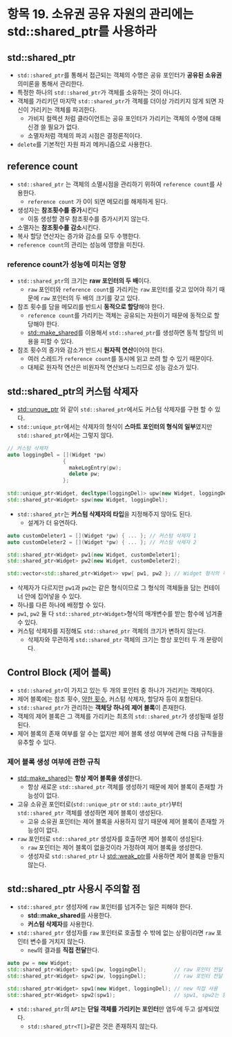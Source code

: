 # 항목 19. 소유권 공유 자원의 관리에는 std::shared_ptr를 사용하라
## std::shared_ptr
- `std::shared_ptr`를 통해서 접근되는 객체의 수명은 공유 포인터가 **공유된 소유권** 의미론을 통해서 관리한다.
- 특정한 하나의 `std::shared_ptr`가 객체를 소유하는 것이 아니다.
- 객체를 가리키던 마지막 `std::shared_ptr`가 객체를 더이상 가리키지 않게 되면 자신이 가리키는 객체를 파괴한다.
  - 가비지 컬렉션 처럼 클라이언트는 공유 포인터가 가리키는 객체의 수명에 대해 신경 쓸 필요가 없다.
  - 소멸자처럼 객체의 파괴 시점은 결정론적이다.
- `delete`를 기본적인 자원 파괴 메커니즘으로 사용한다.

## reference count 
- `std::shared_ptr` 는 객체의 소멸시점을 관리하기 위하여 `reference count`를 사용한다.
  - `reference count` 가 0이 되면 메모리를 해제하게 된다.
- 생성자는 **참조횟수를 증가**시킨다
  - 이동 생성할 경우 참조횟수를 증가시키지 않는다.
- 소멸자는 **참조횟수를 감소**시킨다.
- 복사 할당 연산자는 증가와 감소를 모두 수행한다.
- `reference count`의 관리는 성능에 영향을 미친다.

### reference count가 성능에 미치는 영향
- `std::shared_ptr`의 크기는 **raw 포인터의 두 배**이다.
  - `raw` 포인터와 `reference count`를 가리키는 `raw` 포인터를 갖고 있어야 하기 때문에 `raw` 포인터의 두 배의 크기를 갖고 있다.
- 참조 횟수를 담을 메모리를 반드시 **동적으로 할당**해야 한다.
  - `reference count`를 가리키는 객체는 공유되는 자원이기 때문에 동적으로 할당해야 한다.
  - [std::make_shared](/Chapter4/Item21.md)를 이용해서 `std::shared_ptr`를 생성하면 동적 할당의 비용을 피할 수 있다.
- 참조 횟수의 증가와 감소가 반드시 **원자적 연산**이어야 한다.
  - 여러 스레드가 `reference count`를 동시에 읽고 쓰려 할 수 있기 때문이다.
  - 대체로 원자적 연산은 비원자적 연산보다 느리므로 성능 감소가 있다.

## std::shared_ptr의 커스텀 삭제자
- [std::unque_ptr](/Chapter4/Item18.md) 와 같이 `std::shared_ptr`에서도 커스텀 삭제자를 구현 할 수 있다.
- `std::unique_ptr`에서는 삭제자의 형식이 **스마트 포인터의 형식의 일부**였지만 `std::shared_ptr`에서는 그렇지 않다.

```cpp
// 커스텀 삭제자
auto loggingDel = [](Widget *pw)
                  {
                    makeLogEntry(pw);
                    delete pw;
                  };
                  
std::unique_ptr<Widget, decltype(loggingDel)> upw(new Widget, loggingDel); // 삭제자의 형식이 포인터 형식의 일부
std::shared_ptr<Widget> spw(new Widget, loggingDel);                       // 삭제자의 형식이 포인터 형식의 일부가 아님
```
- `std::shared_ptr`는 **커스텀 삭제자의 타입**을 지정해주지 않아도 된다.
  - 설계가 더 유연하다.

```cpp
auto customDeleter1 = [](Widget *pw) { ... }; // 커스텀 삭제자 1
auto customDeleter2 = [](Widget *pw) { ... }; // 커스텀 삭제자 2

std::shared_ptr<Widget> pw1(new Widget, customDeleter1);
std::shared_ptr<Widget> pw2(new Widget, customDeleter2);

std::vector<std::shared_ptr<Widget>> vpw{ pw1, pw2 }; // Widget 형식의 객체를 담는 벡터에 담을 수 있음
```
- 삭제자가 다르지만 `pw1`과 `pw2`는 같은 형식이므로 그 형식의 객체들을 담는 컨테이너 안에 집어넣을 수 있다.
- 하나를 다른 하나에 배정할 수 있다.
- `pw1`, `pw2` 둘 다 `std::shared_ptr<Widget>`형식의 매개변수를 받는 함수에 넘겨줄 수 있다.
- 커스텀 삭제자를 지정해도 `std::shared_ptr` 객체의 크기가 변하지 않는다.
  - 삭제자와 무관하게 `std::shared_ptr` 객체의 크기는 항상 포인터 두 개 분량이다.

## Control Block (제어 블록)
- `std::shared_ptr`이 가지고 있는 두 개의 포인터 중 하나가 가리키는 객체이다.
- 제어 블록에는 참조 횟수, [약한 횟수](/Chapter4/Item21.md), 커스텀 삭제자, 할당자 등이 포함된다.
- `std::shared_ptr`가 관리하는 **객체당 하나의 제어 블록**이 존재한다.
- 객체의 제어 블록은 그 객체를 가리키는 최초의 `std::shared_ptr`가 생성될때 설정된다.
- 제어 블록의 존재 여부를 알 수는 없지만 제어 블록 생성 여부에 관해 다음 규칙들을 유추할 수 있다.

### 제어 블록 생성 여부에 관한 규칙
- [std::make_shared](/Chapter4/Item21.md)는 **항상 제어 블록을 생성**한다.
  - 항상 새로운 `std::shared_ptr` 객체를 생성하기 때문에 제어 블록이 존재할 가능성이 없다.
- 고유 소유권 포인터로(`std::unique_ptr` or `std::auto_ptr`)부터 `std::shared_ptr` 객체를 생성하면 제어 블록이 생성된다.
  - 고유 소유권 포인터는 제어 블록을 사용하지 않기 때문에 제어 블록이 존재할 가능성이 없다.
- `raw` 포인터로 `std::shared_ptr` 생성자를 호출하면 제어 블록이 생성된다.
  - `raw` 포인터는 제어 블록이 없을것이라 가정하여 제어 블록을 생성한다.
  - 생성자로 `std::shared_ptr` 나 [std::weak_ptr](/Chapter4/Item20.md)를 사용하면 제어 블록을 만들지 않는다.

## std::shared_ptr 사용시 주의할 점
- `std::shared_ptr` 생성자에 `raw` 포인터를 넘겨주는 일은 피해야 한다.
  - **std::make_shared**를 사용한다.
  - **커스텀 삭제자**를 사용한다.
- `std::shared_ptr` 생성자를 `raw` 포인터로 호출할 수 밖에 없는 상황이라면 `raw` 포인터 변수를 거치지 않는다.
  - `new`의 결과를 **직접 전달**한다.

```cpp
auto pw = new Widget;
std::shared_ptr<Widget> spw1(pw, loggingDel);         // raw 포인터 전달 pw*에 대한 제어 블록 생성
std::shared_ptr<Widget> spw2(pw, loggingDel);         // raw 포인터 전달 pw*에 대한 두 번째 제어 블록 생성

std::shared_ptr<Widget> spw1(new Widget, loggingDel); // new 직접 사용
std::shared_ptr<Widget> spw2(spw1);                   // spw1, spw2는 동일한 제어 블록을 사용한다.
```
- `std::shared_ptr`의 `API`는 **단일 객체를 가리키는 포인터**만 염두에 두고 설계되었다.
  - `std::shared_ptr<T[]>`같은 것은 존재하지 않는다.